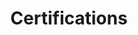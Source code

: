 ---
title: Certifications
description: This blog contains my review on the certifications I took this year, including CMPen (iOS & Android), Pentest+, CRTA, PT1 and CPTS.   
image:

# Badge style
style:
    background: "#0177b8"
    color: "#fff"
---